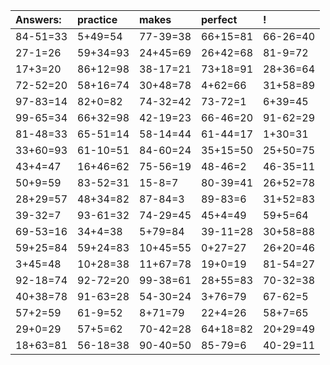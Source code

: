 | Answers: | practice | makes | perfect | ! |
| :--- | :--- | :--- | :--- | :--- |
| 84-51=33 | 5+49=54 | 77-39=38 | 66+15=81 | 66-26=40 | 
| 27-1=26 | 59+34=93 | 24+45=69 | 26+42=68 | 81-9=72 | 
| 17+3=20 | 86+12=98 | 38-17=21 | 73+18=91 | 28+36=64 | 
| 72-52=20 | 58+16=74 | 30+48=78 | 4+62=66 | 31+58=89 | 
| 97-83=14 | 82+0=82 | 74-32=42 | 73-72=1 | 6+39=45 | 
| 99-65=34 | 66+32=98 | 42-19=23 | 66-46=20 | 91-62=29 | 
| 81-48=33 | 65-51=14 | 58-14=44 | 61-44=17 | 1+30=31 | 
| 33+60=93 | 61-10=51 | 84-60=24 | 35+15=50 | 25+50=75 | 
| 43+4=47 | 16+46=62 | 75-56=19 | 48-46=2 | 46-35=11 | 
| 50+9=59 | 83-52=31 | 15-8=7 | 80-39=41 | 26+52=78 | 
| 28+29=57 | 48+34=82 | 87-84=3 | 89-83=6 | 31+52=83 | 
| 39-32=7 | 93-61=32 | 74-29=45 | 45+4=49 | 59+5=64 | 
| 69-53=16 | 34+4=38 | 5+79=84 | 39-11=28 | 30+58=88 | 
| 59+25=84 | 59+24=83 | 10+45=55 | 0+27=27 | 26+20=46 | 
| 3+45=48 | 10+28=38 | 11+67=78 | 19+0=19 | 81-54=27 | 
| 92-18=74 | 92-72=20 | 99-38=61 | 28+55=83 | 70-32=38 | 
| 40+38=78 | 91-63=28 | 54-30=24 | 3+76=79 | 67-62=5 | 
| 57+2=59 | 61-9=52 | 8+71=79 | 22+4=26 | 58+7=65 | 
| 29+0=29 | 57+5=62 | 70-42=28 | 64+18=82 | 20+29=49 | 
| 18+63=81 | 56-18=38 | 90-40=50 | 85-79=6 | 40-29=11 | 
